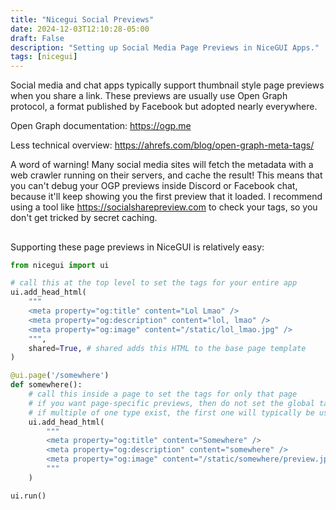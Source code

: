 ```yaml
---
title: "Nicegui Social Previews"
date: 2024-12-03T12:10:28-05:00
draft: False
description: "Setting up Social Media Page Previews in NiceGUI Apps."
tags: [nicegui]
---
```


Social media and chat apps typically support thumbnail style page previews when you share a link. These previews are usually use Open Graph protocol, a format published by Facebook but adopted nearly everywhere.

Open Graph documentation: https://ogp.me

Less technical overview: https://ahrefs.com/blog/open-graph-meta-tags/

A word of warning! Many social media sites will fetch the metadata with a web crawler running on their servers, and cache the result! This means that you can't debug your OGP previews inside Discord or Facebook chat, because it'll keep showing you the first preview that it loaded. I recommend using a tool like https://socialsharepreview.com to check your tags, so you don't get tricked by secret caching.

## 

Supporting these page previews in NiceGUI is relatively easy:

```py
from nicegui import ui

# call this at the top level to set the tags for your entire app
ui.add_head_html(
    """
    <meta property="og:title" content="Lol Lmao" />
    <meta property="og:description" content="lol, lmao" />
    <meta property="og:image" content="/static/lol_lmao.jpg" />
    """,
    shared=True, # shared adds this HTML to the base page template 
)

@ui.page('/somewhere')
def somewhere():
    # call this inside a page to set the tags for only that page
    # if you want page-specific previews, then do not set the global tags because
    # if multiple of one type exist, the first one will typically be used
    ui.add_head_html(
        """
        <meta property="og:title" content="Somewhere" />
        <meta property="og:description" content="somewhere" />
        <meta property="og:image" content="/static/somewhere/preview.jpg" />
        """
    )

ui.run()
```
